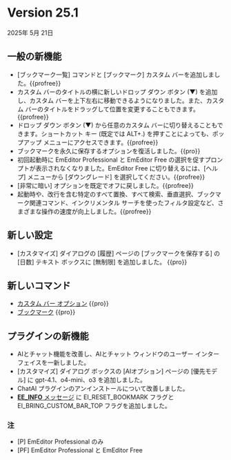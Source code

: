 # Version 25.1

2025年 5月 21日

## 一般の新機能

- [ブックマーク一覧] コマンドと [ブックマーク] カスタム バーを追加しました。{{profree}}
- カスタム バーのタイトルの横に新しいドロップ ダウン ボタン (&#9660;) を追加し、カスタム バーを上下左右に移動できるようになりました。また、カスタム バーのタイトルをドラッグして位置を変更することもできます。{{profree}}
- ドロップ ダウン ボタン (&#9660;) から任意のカスタム バーに切り替えることもできます。ショートカット キー (既定では ALT+.) を押すことによっても、ポップアップ メニューにアクセスできます。{{profree}}
- ブックマークを永久に保存するオプションを復活しました。{{pro}}
- 初回起動時に EmEditor Professional と EmEditor Free の選択を促すプロンプトが表示されなくなりました。EmEditor Free に切り替えるには、[ヘルプ] メニューから [ダウングレード] を選択してください。{{profree}}
- [非常に暗い] オプションを既定でオフに戻しました。{{profree}}
- 起動時や、改行を含む特定のすべて置換、すべて検索、垂直選択、ブックマーク関連コマンド、インクリメンタル サーチを使ったフィルタ設定など、さまざまな操作の速度が向上しました。{{profree}}

## 新しい設定

- [カスタマイズ] ダイアログの [履歴] ページの [ブックマークを保存する] の [日数] テキスト ボックスに [無制限] を追加しました。 {{pro}}

## 新しいコマンド

- [カスタム バー オプション](../cmd/window/pane_menu) {{pro}}
- [ブックマーク](../cmd/bookmarks/bookmark_bar) {{pro}}

## プラグインの新機能

- AIとチャット機能を改善し、AIとチャット ウィンドウのユーザー インターフェイスを一新しました。
- [カスタマイズ] ダイアログ ボックスの [AIオプション] ページの [優先モデル] に gpt-4.1、o4-mini、o3 を追加しました。
- ChatAI プラグインのアンインストールについて改善しました。
- [**EE\_INFO** メッセージ](../plugin/message/ee_info.md) に EI_RESET_BOOKMARK フラグと EI_BRING_CUSTOM_BAR_TOP フラグを追加しました。

### 注

- \[P\] EmEditor Professional のみ
- \[PF\] EmEditor Professional と EmEditor Free
